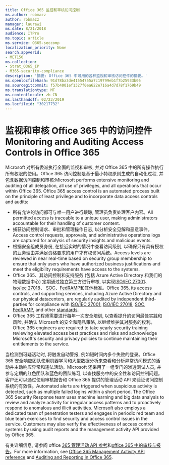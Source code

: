 ```yaml
---
title: Office 365 监控和审核访问控制
ms.author: robmazz
author: robmazz
manager: laurawi
ms.date: 8/21/2018
audience: ITPro
ms.topic: article
ms.service: O365-seccomp
localization_priority: None
search.appverid:
- MET150
ms.collection:
- Strat_O365_IP
- M365-security-compliance
description: '摘要: Office 365 中可用的各种监视和审核访问控件的摘要。'
ms.openlocfilehash: 91d78ba3de41554755a7c19799eb1f7b25933b05
ms.sourcegitcommit: f57b4001ef1327f0ea622e716a4d7d78f1769b49
ms.translationtype: MT
ms.contentlocale: zh-CN
ms.lasthandoff: 02/23/2019
ms.locfileid: "30217732"
---
```

# <a name="monitoring-and-auditing-access-controls-in-office-365"></a><span data-ttu-id="30593-103">监视和审核 Office 365 中的访问控件</span><span class="sxs-lookup"><span data-stu-id="30593-103">Monitoring and Auditing Access Controls in Office 365</span></span>

<span data-ttu-id="30593-p101">Microsoft 对所有委派执行全面的监视和审核, 并对 Office 365 中的所有操作执行所有权限的使用。Office 365 访问控制是基于最小特权原则生成的自动化过程, 并包含数据访问控制和审核:</span><span class="sxs-lookup"><span data-stu-id="30593-p101">Microsoft performs extensive monitoring and auditing of all delegation, all use of privileges, and all operations that occur within Office 365. Office 365 access control is an automated process built on the principle of least privilege and to incorporate data access controls and audits:</span></span>
- <span data-ttu-id="30593-106">所有允许的访问都可与唯一用户进行跟踪, 管理员负责处理客户内容。</span><span class="sxs-lookup"><span data-stu-id="30593-106">All permitted access is traceable to a unique user, making administrators accountable for their handling of customer content.</span></span>
- <span data-ttu-id="30593-107">捕获访问控制请求、审批和管理操作日志, 以分析安全见解和恶意事件。</span><span class="sxs-lookup"><span data-stu-id="30593-107">Access control requests, approvals, and administrative operations logs are captured for analysis of security insights and malicious events.</span></span>
- <span data-ttu-id="30593-108">根据安全组成员身份, 在接近实时的情况中查看访问级别, 以确保只有具有授权的业务理由并满足资格要求的用户才有权访问系统。</span><span class="sxs-lookup"><span data-stu-id="30593-108">Access levels are reviewed in near real-time based on security group membership to ensure that only users who have authorized business justifications and meet the eligibility requirements have access to the systems.</span></span>
- <span data-ttu-id="30593-109">Office 365、其访问控制和支持服务 (包括 Azure Active Directory 和我们的物理数据中心) 定期通过独立第三方进行审核, 以实现[ISO/IEC 27001](https://www.microsoft.com/en-us/TrustCenter/Compliance/iso-iec-27001)、 [iso/iec 27018](https://www.microsoft.com/en-us/TrustCenter/Compliance/iso-iec-27018)、 [SOC](https://www.microsoft.com/en-us/TrustCenter/Compliance/SOC)、[FedRAMP](https://www.microsoft.com/en-us/TrustCenter/Compliance/FedRAMP)和其他[标准](https://www.microsoft.com/en-us/TrustCenter/Compliance?service=Office#Icons)。</span><span class="sxs-lookup"><span data-stu-id="30593-109">Office 365, its access controls, and supporting services, including Azure Active Directory and our physical datacenters, are regularly audited by independent third-parties for compliance with [ISO/IEC 27001](https://www.microsoft.com/en-us/TrustCenter/Compliance/iso-iec-27001), [ISO/IEC 27018](https://www.microsoft.com/en-us/TrustCenter/Compliance/iso-iec-27018), [SOC](https://www.microsoft.com/en-us/TrustCenter/Compliance/SOC), [FedRAMP](https://www.microsoft.com/en-us/TrustCenter/Compliance/FedRAMP), and other [standards](https://www.microsoft.com/en-us/TrustCenter/Compliance?service=Office#Icons).</span></span>
- <span data-ttu-id="30593-110">Office 365 工程师需要进行每年一次安全培训, 以查看提升的访问最佳实践和风险, 并确认 Microsoft 的安全和隐私策略, 以继续维护其对服务的权利。</span><span class="sxs-lookup"><span data-stu-id="30593-110">Office 365 engineers are required to take yearly security training reviewing elevated access best practices and risks and acknowledge Microsoft's security and privacy policies to continue maintaining their entitlements to the service.</span></span>

<span data-ttu-id="30593-p102">当检测到可疑活动时, 将触发自动警报, 例如短时间内多个失败的登录。Office 365 安全响应团队使用机器学习和大型数据分析来查看和分析异常访问模式的活动并主动响应异常和违法活动。Microsoft 还采用了一组专门的渗透测试人员, 并参与定期的红色团队和蓝色的团队练习, 以查找服务中的安全性和访问控制问题。客户还可以通过使用审核报告和 Office 365 提供的管理活动 API 来验证访问控制系统的有效性。</span><span class="sxs-lookup"><span data-stu-id="30593-p102">Automated alerts are triggered when suspicious activity is detected, such as multiple failed logins within a short period. The Office 365 Security Response team uses machine learning and big data analysis to review and analyze activity for irregular access patterns and to proactively respond to anomalous and illicit activities. Microsoft also employs a dedicated team of penetration testers and engages in periodic red team and blue team exercises to find security and access control issues in the service. Customers may also verify the effectiveness of access control systems by using audit reports and the management activity API provided by Office 365.</span></span> 

<span data-ttu-id="30593-115">有关详细信息, 请参阅 office [365 管理活动 API 参考](https://msdn.microsoft.com/en-us/library/office/mt227394.aspx)和[office 365 中的审核与报告](office-365-auditing-and-reporting-overview.md)。</span><span class="sxs-lookup"><span data-stu-id="30593-115">For more information, see [Office 365 Management Activity API reference](https://msdn.microsoft.com/en-us/library/office/mt227394.aspx) and [Auditing and Reporting in Office 365](office-365-auditing-and-reporting-overview.md).</span></span>
